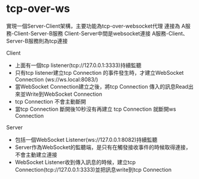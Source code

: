 # tcp-over-ws
實現一個Server-Client架構，主要功能為tcp-over-websocket代理
連接為 A服務-Client-Server-B服務
Client-Server中間是websocket連接
A服務-Client、Server-B服務則為tcp連接

Client
* 上面有一個tcp listener(tcp://127.0.0.1:3333)持續監聽
* 只有tcp listener建立tcp Connection 的事件發生時，才建立WebSocket Connection (ws://ws.local:8083/)
* 當WebSocket Connection建立之後，將tcp Connection 傳入的訊息Read出來並Write到WebSocket Connection
* tcp Connection 不會主動斷開
* 當tcp Connection 斷開後10秒沒有再建立 tcp Connection 就斷開ws Connection 

Server
* 包括一個WebSocket Listener(ws://127.0.0.1:8082)持續監聽
* Server作為WebSocket的監聽端，是只有在觸發接收事件的時候取得連接，不會主動建立連接
* WebSocket Listener收到傳入訊息的時候，建立tcp Connection(tcp://127.0.0.1:3333)並把訊息write到tcp Connection



